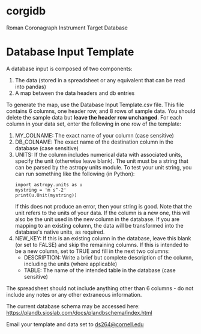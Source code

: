 # corgidb
Roman Coronagraph Instrument Target Database

Database Input Template
==============================
A database input is composed of two components: 	

1. The data (stored in a spreadsheet or any equivalent that can be read into pandas)	
2. A map between the data headers and db entries

To generate the map, use the Database Input Template.csv file. This file contains 6 columns, one header row, and 8 rows of sample data. You should delete the sample data but **leave the header row unchanged**. For each column in your data set, enter the following in one row of the template:
1. MY_COLNAME: The exact name of your column (case sensitive)
2. DB_COLNAME: The exact name of the destination column in the database (case sensitive)
3. UNITS: If the column includes numerical data with associated units, specify the unit (otherwise leave blank).  The unit must be a string that can be parsed by the astropy units module.  To test your unit string, you can run something like the following (in Python):
	```
	import astropy.units as u
	mystring = 'm s^-2'
	print(u.Unit(mystring))
	```
	If this does not produce an error, then your string is good. Note that the unit refers to the units of your data. If the column is a new one, this will also be the unit used in the new column in the database.  If you are mapping to an existing column, the data will be transformed into the database's native units, as required. 
4. NEW_KEY: If this is an existing column in the database, leave this blank (or set to FALSE) and skip the remaining columns.  If this is intended to be a new column, set to TRUE and fill in the next two columns:
	* DESCRIPTION: Write a brief but complete description of the column, including the units (where applicable)
   	* TABLE: The name of the intended table in the database (case sensitive)

The spreadsheet should not include anything other than 6 columns - do not include any notes or any other extraneous information. 

The current database schema may be accessed here: https://plandb.sioslab.com/docs/plandbschema/index.html 	

Email your template and data set to ds264@cornell.edu

